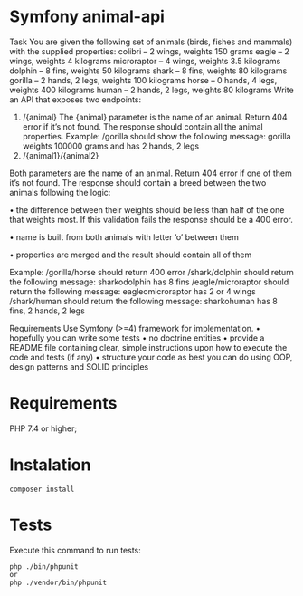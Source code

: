 # Symfony animal-api


Task
You are given the following set of animals (birds, fishes and mammals) with the supplied
properties:
colibri – 2 wings, weights 150 grams
eagle – 2 wings, weights 4 kilograms
microraptor – 4 wings, weights 3.5 kilograms
dolphin – 8 fins, weights 50 kilograms
shark – 8 fins, weights 80 kilograms
gorilla – 2 hands, 2 legs, weights 100 kilograms
horse – 0 hands, 4 legs, weights 400 kilograms
human – 2 hands, 2 legs, weights 80 kilograms
Write an API that exposes two endpoints:
1. /{animal}
The {animal} parameter is the name of an animal. Return 404 error if it’s not found.
The response should contain all the animal properties.
Example:
/gorilla should show the following message:
gorilla weights 100000 grams and has 2 hands, 2 legs
2. /{animal1}/{animal2}

Both parameters are the name of an animal. Return 404 error if one of them it’s not found.
The response should contain a breed between the two animals following the logic:

• the difference between their weights should be less than half of the one that weights most. If
this validation fails the response should be a 400 error.

• name is built from both animals with letter ‘o’ between them

• properties are merged and the result should contain all of them

Example:
/gorilla/horse should return 400 error
/shark/dolphin should return the following message:
sharkodolphin has 8 fins
/eagle/microraptor should return the following message:
eagleomicroraptor has 2 or 4 wings
/shark/human should return the following message:
sharkohuman has 8 fins, 2 hands, 2 legs

Requirements
Use Symfony (>=4) framework for implementation.
• hopefully you can write some tests
• no doctrine entities
• provide a README file containing clear, simple instructions upon how to execute the code
and tests (if any)
• structure your code as best you can do using OOP, design patterns and SOLID principles



# Requirements
PHP 7.4 or higher;

# Instalation

```
composer install
```

# Tests
Execute this command to run tests:

```
php ./bin/phpunit
or
php ./vendor/bin/phpunit


```
